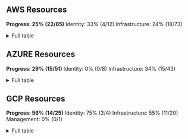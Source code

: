 ## AWS Resources

**Progress: 25% (22/85)**
Identity: 33% (4/12)
Infrastructure: 24% (18/73)

<details> <summary>Full table</summary>

| Category | SubCategory | Type | SubType | Implemented? |
|---|---|---|---|---|
| Identity | Authentication | Certificate | API Gateway Client Certificate | No ❌ |
| Identity | Authentication | Credential | Access Key | No ❌ |
| Identity | Authentication | Credential | EC2 Key Pair | No ❌ |
| Identity | Authorization | ACL | S3 Access Control List | Yes ✅ |
| Identity | Authorization | Grant | KMS Key Grant | No ❌ |
| Identity | Authorization | Policy | S3 Bucket Policy Statement | No ❌ |
| Identity | Digital Identity | Group | IAM Group | No ❌ |
| Identity | Digital Identity | Policy | IAM Policy | Yes ✅ |
| Identity | Digital Identity | Policy | IAM Policy Statement | No ❌ |
| Identity | Digital Identity | Principal | IAM Principal | No ❌ |
| Identity | Digital Identity | Role | IAM Role | Yes ✅ |
| Identity | Digital Identity | User | IAM User | Yes ✅ |
| Infrastructure | Analytics | Cluster | EMR Cluster | No ❌ |
| Infrastructure | Compute | Configuration | Launch Configuration | No ❌ |
| Infrastructure | Compute | Configuration | Launch Template | No ❌ |
| Infrastructure | Compute | Configuration | Launch Template Version | No ❌ |
| Infrastructure | Compute | Image | EC2 AMI | No ❌ |
| Infrastructure | Compute | Reservation | EC2 Reserved Instance | No ❌ |
| Infrastructure | Compute | Scaling | Auto Scaling Group | No ❌ |
| Infrastructure | Compute | Serverless | Lambda Function | Yes ✅ |
| Infrastructure | Compute | Serverless | Lambda Function Alias | No ❌ |
| Infrastructure | Compute | Serverless | Lambda Layer | Yes ✅ |
| Infrastructure | Compute | Virtual Machine | EC2 Instance | Yes ✅ |
| Infrastructure | Container | Compute | ECS Container | No ❌ |
| Infrastructure | Container | Compute | ECS Container Instance | No ❌ |
| Infrastructure | Container | Compute | ECS Task | No ❌ |
| Infrastructure | Container | Configuration | ECS Container Definition | No ❌ |
| Infrastructure | Container | Configuration | ECS Task Definition | No ❌ |
| Infrastructure | Container | Image | ECR Image | No ❌ |
| Infrastructure | Container | Image | ECR Repository Image | No ❌ |
| Infrastructure | Container | Orchestration | ECS Cluster | No ❌ |
| Infrastructure | Container | Orchestration | ECS Service | No ❌ |
| Infrastructure | Container | Orchestration | EKS Cluster | No ❌ |
| Infrastructure | Container | Registry | ECR Repository | No ❌ |
| Infrastructure | Database | Data Warehouse | Redshift Cluster | No ❌ |
| Infrastructure | Database | NoSQL | DynamoDB Table | No ❌ |
| Infrastructure | Database | Relational | RDS Cluster | No ❌ |
| Infrastructure | Database | Relational | RDS Instance | Yes ✅ |
| Infrastructure | Database | Search | Elasticsearch Domain | No ❌ |
| Infrastructure | Integration | API | API Gateway Resource | No ❌ |
| Infrastructure | Integration | API | API Gateway REST API | No ❌ |
| Infrastructure | Integration | API | API Gateway Stage | No ❌ |
| Infrastructure | Integration | Event Source | Lambda Event Source Mapping | Yes ✅ |
| Infrastructure | Integration | Message Queue | SQS Queue | No ❌ |
| Infrastructure | Management | Cloud Account | Cloud Service Provider Account | No ❌ |
| Infrastructure | Management | Configuration | Config Configuration Recorder | No ❌ |
| Infrastructure | Management | Configuration | Config Delivery Channel | No ❌ |
| Infrastructure | Management | Inventory | Systems Manager Instance | No ❌ |
| Infrastructure | Management | Patch | Systems Manager Instance Patch | No ❌ |
| Infrastructure | Messaging | Notification Service | SNS Topic | Yes ✅ |
| Infrastructure | Network | DNS | DNS Record | No ❌ |
| Infrastructure | Network | DNS | Nameserver | No ❌ |
| Infrastructure | Network | DNS | Route53 DNS Record | No ❌ |
| Infrastructure | Network | DNS | Route53 DNS Zone | No ❌ |
| Infrastructure | Network | Endpoint | Network Endpoint | No ❌ |
| Infrastructure | Network | Firewall Rule | Inbound IP Permission | No ❌ |
| Infrastructure | Network | Firewall Rule | IP Rule | No ❌ |
| Infrastructure | Network | Firewall | EC2 Security Group | Yes ✅ |
| Infrastructure | Network | Gateway | Internet Gateway | Yes ✅ |
| Infrastructure | Network | Gateway | NAT Gateway | Yes ✅ |
| Infrastructure | Network | Interface | EC2 Network Interface | Yes ✅ |
| Infrastructure | Network | IP Address Range | VPC CIDR Block | No ❌ |
| Infrastructure | Network | IP Address Range | VPC IPv4 CIDR Block | No ❌ |
| Infrastructure | Network | IP Address Range | VPC IPv6 CIDR Block | No ❌ |
| Infrastructure | Network | IP Address | EC2 Private IP | No ❌ |
| Infrastructure | Network | IP Address | Elastic IP | No ❌ |
| Infrastructure | Network | IP Address | IP Address | No ❌ |
| Infrastructure | Network | Load Balancer | ELBv2 Listener | No ❌ |
| Infrastructure | Network | Load Balancer | Elastic Load Balancer | Yes ✅ |
| Infrastructure | Network | Load Balancer | Elastic Load Balancer v2 | Yes ✅ |
| Infrastructure | Network | Load Balancer | ELB Listener | No ❌ |
| Infrastructure | Network | Peering | VPC Peering Connection | Yes ✅ |
| Infrastructure | Network | Subnet | DB Subnet Group | No ❌ |
| Infrastructure | Network | Subnet | EC2 Subnet | Yes ✅ |
| Infrastructure | Network | Virtual Network | Transit Gateway | Yes ✅ |
| Infrastructure | Network | Virtual Network | Transit Gateway Attachment | Yes ✅ |
| Infrastructure | Network | Virtual Network | VPC | Yes ✅ |
| Infrastructure | Security | Encryption | KMS Key | No ❌ |
| Infrastructure | Security | Encryption | KMS Key Alias | No ❌ |
| Infrastructure | Security | Secrets Management | Secrets Manager Secret | No ❌ |
| Infrastructure | Security | Security Management | Security Hub | No ❌ |
| Infrastructure | Storage | Disk | EBS Volume | No ❌ |
| Infrastructure | Storage | Object Storage | S3 Bucket | Yes ✅ |
| Infrastructure | Storage | Snapshot | EBS Snapshot | No ❌ |
| Infrastructure | Storage | Snapshot | RDS Snapshot | No ❌ |

</details>

## AZURE Resources

**Progress: 29% (15/51)**
Identity: 0% (0/8)
Infrastructure: 34% (15/43)

<details> <summary>Full table</summary>

| Category | SubCategory | Type | SubType | Implemented? |
|---|---|---|---|---|
| Identity | Access Management | Role Assignment | Azure Role Assignment | No ❌ |
| Identity | Access Management | Role | Azure Role | No ❌ |
| Identity | Application | Application | Azure AD Application | No ❌ |
| Identity | Digital Identity | Administrator | Azure Server AD Administrator | No ❌ |
| Identity | Digital Identity | Principal | Azure Principal | No ❌ |
| Identity | Directory | Group | Azure AD Group | No ❌ |
| Identity | Directory | User | Azure AD User | No ❌ |
| Identity | Service Identity | Service Principal | Azure AD Service Principal | No ❌ |
| Infrastructure | Application Integration | Message Queue | Azure Storage Queue | Yes ✅ |
| Infrastructure | Application Integration | Message Queue | Azure Storage Queue Service | Yes ✅ |
| Infrastructure | Application | Web Application | Azure App Service | Yes ✅ |
| Infrastructure | Compute | Virtual Machine | Azure Virtual Machine | Yes ✅ |
| Infrastructure | Container | Registry | Azure Container Registry | Yes ✅ |
| Infrastructure | Database | Backup and Recovery | Azure Recoverable Database | No ❌ |
| Infrastructure | Database | Backup and Recovery | Azure Restorable Dropped Database | No ❌ |
| Infrastructure | Database | Backup and Recovery | Azure Restore Point | No ❌ |
| Infrastructure | Database | High Availability | Azure Cosmos DB Account Failover Policy | No ❌ |
| Infrastructure | Database | High Availability | Azure Failover Group | No ❌ |
| Infrastructure | Database | NoSQL Database | Azure Cosmos DB Account | No ❌ |
| Infrastructure | Database | NoSQL Database | Azure Cosmos DB Cassandra Keyspace | No ❌ |
| Infrastructure | Database | NoSQL Database | Azure Cosmos DB Cassandra Table | No ❌ |
| Infrastructure | Database | NoSQL Database | Azure Cosmos DB Location | No ❌ |
| Infrastructure | Database | NoSQL Database | Azure Cosmos DB MongoDB Collection | No ❌ |
| Infrastructure | Database | NoSQL Database | Azure Cosmos DB MongoDB Database | No ❌ |
| Infrastructure | Database | NoSQL Database | Azure Cosmos DB SQL Container | No ❌ |
| Infrastructure | Database | NoSQL Database | Azure Cosmos DB SQL Database | No ❌ |
| Infrastructure | Database | NoSQL Database | Azure Cosmos DB Table Resource | No ❌ |
| Infrastructure | Database | NoSQL Database | Azure Storage Table | No ❌ |
| Infrastructure | Database | NoSQL Database | Azure Storage Table Service | No ❌ |
| Infrastructure | Database | Relational | Azure SQL Database | Yes ✅ |
| Infrastructure | Database | Relational | Azure SQL Server | Yes ✅ |
| Infrastructure | Database | Replication | Azure Replication Link | No ❌ |
| Infrastructure | Database | Scalability | Azure Elastic Pool | Yes ✅ |
| Infrastructure | Management | Cloud Account | Azure Subscription | Yes ✅ |
| Infrastructure | Management | Cloud Account | Azure Tenant | Yes ✅ |
| Infrastructure | Management | Resource Group | Azure Resource Group | Yes ✅ |
| Infrastructure | Network | DNS | Azure Server DNS Alias | No ❌ |
| Infrastructure | Network | Network Security | Azure Cosmos DB Virtual Network Rule | No ❌ |
| Infrastructure | Network | Private Connectivity | Azure Cosmos DB Private Endpoint Connection | No ❌ |
| Infrastructure | Security | Cross-Origin Resource Sharing | Azure Cosmos DB CORS Policy | No ❌ |
| Infrastructure | Security | Encryption | Azure Transparent Data Encryption | No ❌ |
| Infrastructure | Security | Threat Detection | Azure Database Threat Detection Policy | No ❌ |
| Infrastructure | Serverless | Function | Azure Function | No ❌ |
| Infrastructure | Storage | Disk | Azure Data Disk | No ❌ |
| Infrastructure | Storage | Disk | Azure Disk | Yes ✅ |
| Infrastructure | Storage | File Storage | Azure Storage File Service | No ❌ |
| Infrastructure | Storage | File Storage | Azure Storage File Share | No ❌ |
| Infrastructure | Storage | Object Storage | Azure Storage Blob Container | No ❌ |
| Infrastructure | Storage | Object Storage | Azure Storage Blob Service | Yes ✅ |
| Infrastructure | Storage | Snapshot | Azure Snapshot | Yes ✅ |
| Infrastructure | Storage | Storage | Azure Storage Account | Yes ✅ |

</details>

## GCP Resources

**Progress: 56% (14/25)**
Identity: 75% (3/4)
Infrastructure: 55% (11/20)
Management: 0% (0/1)

<details> <summary>Full table</summary>

| Category | SubCategory | Type | SubType | Implemented? |
|---|---|---|---|---|
| Identity | Access Management | IAM Policy | GCP IAM Policy | No ❌ |
| Identity | Access Management | IAM Role | GCP IAM Role | Yes ✅ |
| Identity | Service Identity | Service Account Key | GCP Service Account Key | Yes ✅ |
| Identity | Service Identity | Service Account | GCP Service Account | Yes ✅ |
| Infrastructure | Compute | Virtual Machine | GCP Instance | Yes ✅ |
| Infrastructure | Container | Orchestration | GKE Cluster | Yes ✅ |
| Infrastructure | Container | Serverless | GCP Cloud Run Service | Yes ✅ |
| Infrastructure | Management | Cloud Account | GCP Organization | Yes ✅ |
| Infrastructure | Management | Cloud Account | GCP Project | Yes ✅ |
| Infrastructure | Management | Resource Hierarchy | GCP Folder | Yes ✅ |
| Infrastructure | Network | DNS | GCP DNS Record Set | No ❌ |
| Infrastructure | Network | DNS | GCP DNS Zone | No ❌ |
| Infrastructure | Network | Firewall Rule | GCP IP Rule | No ❌ |
| Infrastructure | Network | Firewall | GCP Firewall | Yes ✅ |
| Infrastructure | Network | Firewall | GCP Network Tag | No ❌ |
| Infrastructure | Network | IP Address Range | IP Range | No ❌ |
| Infrastructure | Network | Load Balancing | GCP Compute Target Pool | No ❌ |
| Infrastructure | Network | Load Balancing | GCP Forwarding Rule | Yes ✅ |
| Infrastructure | Network | Network Interface | GCP Network Interface | No ❌ |
| Infrastructure | Network | Network Interface | GCP Network Interface Access Config | No ❌ |
| Infrastructure | Network | Subnet | GCP Subnet | Yes ✅ |
| Infrastructure | Network | Virtual Network | GCP VPC | No ❌ |
| Infrastructure | Serverless | Function | GCP Cloud Function | Yes ✅ |
| Infrastructure | Storage | Object Storage | GCP Bucket | Yes ✅ |
| Management | Resource Management | Label | GCP Bucket Label | No ❌ |

</details>
